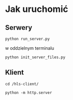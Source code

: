 # Jak uruchomić
## Serwery
`python run_server.py`

w oddzielnym terminalu

`python init_server_files.py`
## Klient
`cd /hls-client/`

`python -m http.server`
